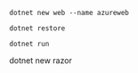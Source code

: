 
```
dotnet new web --name azureweb

```
```
dotnet restore
```
```
dotnet run
```

dotnet new razor